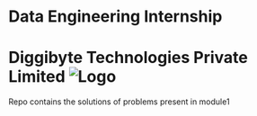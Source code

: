 # Data Engineering Internship
# Diggibyte Technologies Private Limited ![Logo](https://lh5.googleusercontent.com/-ovyDCqdoOYQ/AAAAAAAAAAI/AAAAAAAAAAA/LnssZ53EOQ4/s44-p-k-no-ns-nd/photo.jpg)
Repo contains the solutions of problems present in module1
